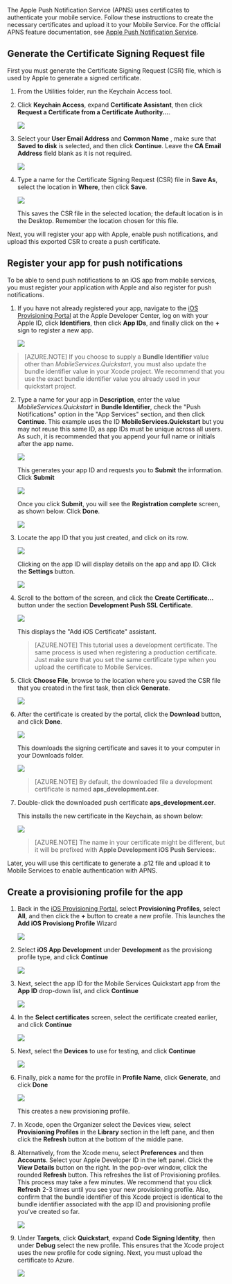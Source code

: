 
The Apple Push Notification Service (APNS) uses certificates to authenticate your mobile service. Follow these instructions to create the necessary certificates and upload it to your Mobile Service. For the official APNS feature documentation, see [Apple Push Notification Service](http://go.microsoft.com/fwlink/p/?LinkId=272584).

## <a id="certificates"></a>Generate the Certificate Signing Request file

First you must generate the Certificate Signing Request (CSR) file, which is used by Apple to generate a signed certificate.

1. From the Utilities folder, run the Keychain Access tool.

2. Click **Keychain Access**, expand **Certificate Assistant**, then click **Request a Certificate from a Certificate Authority...**.

  	![](./media/enable-apple-push-notifications/mobile-services-ios-push-step5.png)

3. Select your **User Email Address** and **Common Name** , make sure that **Saved to disk** is selected, and then click **Continue**. Leave the **CA Email Address** field blank as it is not required.

  	![](./media/enable-apple-push-notifications/mobile-services-ios-push-step6.png)

4. Type a name for the Certificate Signing Request (CSR) file in **Save As**, select the location in **Where**, then click **Save**.

  	![](./media/enable-apple-push-notifications/mobile-services-ios-push-step7.png)

  	This saves the CSR file in the selected location; the default location is in the Desktop. Remember the location chosen for this file.

Next, you will register your app with Apple, enable push notifications, and upload this exported CSR to create a push certificate.

## <a id="register"></a>Register your app for push notifications

To be able to send push notifications to an iOS app from mobile services, you must register your application with Apple and also register for push notifications.  

1. If you have not already registered your app, navigate to the <a href="http://go.microsoft.com/fwlink/p/?LinkId=272456" target="_blank">iOS Provisioning Portal</a> at the Apple Developer Center, log on with your Apple ID, click **Identifiers**, then click **App IDs**, and finally click on the **+** sign to register a new app.

   	![](./media/enable-apple-push-notifications/mobile-services-ios-push-02.png)



> [AZURE.NOTE] If you choose to supply a <strong>Bundle Identifier</strong> value other than <i>MobileServices.Quickstart</i>, you must also update the bundle identifier value in your Xcode project. We recommend that you use the exact bundle identifier value you already used in your quickstart project.

2. Type a name for your app in **Description**, enter the value _MobileServices.Quickstart_ in **Bundle Identifier**, check the "Push Notifications" option in the "App Services" section, and then click **Continue**. This example uses the ID **MobileServices.Quickstart** but you may not reuse this same ID, as app IDs must be unique across all users. As such, it is recommended that you append your full name or initials after the app name.


    ![](./media/enable-apple-push-notifications/mobile-services-ios-push-03.png)

   	This generates your app ID and requests you to **Submit** the information. Click **Submit**


    ![](./media/enable-apple-push-notifications/mobile-services-ios-push-04.png)


   	Once you click **Submit**, you will see the **Registration complete** screen, as shown below. Click **Done**.


    ![](./media/enable-apple-push-notifications/mobile-services-ios-push-05.png)


3. Locate the app ID that you just created, and click on its row.

   	![](./media/enable-apple-push-notifications/mobile-services-ios-push-06.png)

   	Clicking on the app ID will display details on the app and app ID. Click the **Settings** button.

   	![](./media/enable-apple-push-notifications/mobile-services-ios-push-07.png)

4. Scroll to the bottom of the screen, and click the **Create Certificate...** button under the section **Development Push SSL Certificate**.

   	![](./media/enable-apple-push-notifications/mobile-services-ios-push-08.png)

   	This displays the "Add iOS Certificate" assistant.

    > [AZURE.NOTE] This tutorial uses a development certificate. The same process is used when registering a production certificate. Just make sure that you set the same certificate type when you upload the certificate to Mobile Services.

5. Click **Choose File**, browse to the location where you saved the CSR file that you created in the first task, then click **Generate**.

  	![](./media/enable-apple-push-notifications/mobile-services-ios-push-10.png)

6. After the certificate is created by the portal, click the **Download** button, and click **Done**.

  	![](./media/enable-apple-push-notifications/mobile-services-ios-push-11.png)

   	This downloads the signing certificate and saves it to your computer in your Downloads folder.

  	![](./media/enable-apple-push-notifications/mobile-services-ios-push-step9.png)

    > [AZURE.NOTE] By default, the downloaded file a development certificate is named **aps_development.cer**.

7. Double-click the downloaded push certificate **aps_development.cer**.

   	This installs the new certificate in the Keychain, as shown below:

   	![](./media/enable-apple-push-notifications/mobile-services-ios-push-step10.png)

    > [AZURE.NOTE] The name in your certificate might be different, but it will be prefixed with **Apple Development iOS Push Services:**.

Later, you will use this certificate to generate a .p12 file and upload it to Mobile Services to enable authentication with APNS.

## <a id="profile"></a>Create a provisioning profile for the app

1. Back in the <a href="http://go.microsoft.com/fwlink/p/?LinkId=272456" target="_blank">iOS Provisioning Portal</a>, select **Provisioning Profiles**, select **All**, and then click the **+** button to create a new profile. This launches the **Add iOS Provisiong Profile** Wizard

   	![](./media/enable-apple-push-notifications/mobile-services-ios-push-12.png)

2. Select **iOS App Development** under **Development** as the provisiong profile type, and click **Continue**

   	![](./media/enable-apple-push-notifications/mobile-services-ios-push-13.png)

3. Next, select the app ID for the Mobile Services Quickstart app from the **App ID** drop-down list, and click **Continue**

   	![](./media/enable-apple-push-notifications/mobile-services-ios-push-14.png)

4. In the **Select certificates** screen, select the certificate created earlier, and click **Continue**

   	![](./media/enable-apple-push-notifications/mobile-services-ios-push-15.png)

5. Next, select the **Devices** to use for testing, and click **Continue**

   	![](./media/enable-apple-push-notifications/mobile-services-ios-push-16.png)

6. Finally, pick a name for the profile in **Profile Name**, click **Generate**, and click **Done**

   	![](./media/enable-apple-push-notifications/mobile-services-ios-push-17.png)

  	This creates a new provisioning profile.

7. In Xcode, open the Organizer select the Devices view, select **Provisioning Profiles** in the **Library** section in the left pane, and then click the **Refresh** button at the bottom of the middle pane.

8. Alternatively, from the Xcode menu, select **Preferences** and then **Accounts**. Select your Apple Developer ID in the left panel. Click the **View Details** button on the right. In the pop-over window, click the rounded **Refresh** button. This refreshes the list of Provisioning profiles. This process may take a few minutes. We recommend that you click **Refresh** 2-3 times until you see your new provisioning profile. Also, confirm that the bundle identifier of this Xcode project is identical to the bundle identifier associated with the app ID and provisioning profile you've created so far.

    ![](./media/enable-apple-push-notifications/mobile-services-ios-push-01.png)

9. Under **Targets**, click **Quickstart**, expand **Code Signing Identity**, then under **Debug** select the new profile. This ensures that the Xcode project uses the new profile for code signing. Next, you must upload the certificate to Azure.

   	![](./media/enable-apple-push-notifications/mobile-services-ios-push-step17.png)
